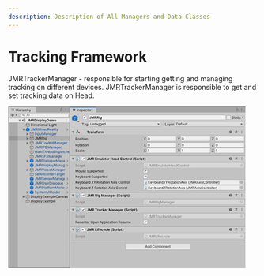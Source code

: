 ```yaml
---
description: Description of All Managers and Data Classes
---
```


# Tracking Framework

JMRTrackerManager - responsible for starting getting and managing tracking on different devices. JMRTrackerManager is responsible to get and set tracking data on Head.

![Scene references in Unity](<../../.gitbook/assets/image (5).png>)


